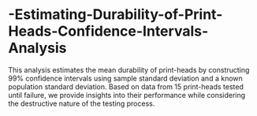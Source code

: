 # -Estimating-Durability-of-Print-Heads-Confidence-Intervals-Analysis
This analysis estimates the mean durability of print-heads by constructing 99% confidence intervals using sample standard deviation and a known population standard deviation. Based on data from 15 print-heads tested until failure, we provide insights into their performance while considering the destructive nature of the testing process.
